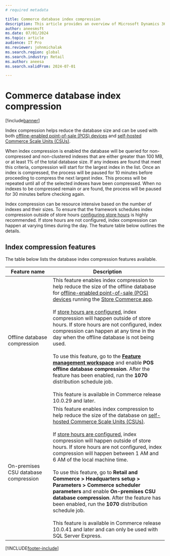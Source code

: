 ```yaml
---
# required metadata

title: Commerce database index compression
description: This article provides an overview of Microsoft Dynamics 365 Commerce database index compression features.
author: aneesmsft
ms.date: 07/01/2024
ms.topic: article
audience: IT Pro
ms.reviewer: johnmichalak
ms.search.region: global
ms.search.industry: Retail
ms.author: aneesa
ms.search.validFrom: 2024-07-01

---
```


# Commerce database index compression

[!include[banner](../includes/banner.md)]

Index compression helps reduce the database size and can be used with both [offline-enabled point-of-sale (POS) devices](pos-offline-functionality.md) and [self-hosted Commerce Scale Units (CSUs)](retail-store-system-begin.md).

When index compression is enabled the database will be queried for non-compressed and non-clustered indexes that are either greater than 100 MB, or at least 1% of the total database size. If any indexes are found that meet this criteria, compression will start for the largest index in the list. Once an index is compressed, the process will be paused for 10 minutes before proceeding to compress the next largest index. This process will be repeated until all of the selected indexes have been compressed. When no indexes to be compressed remain or are found, the process will be paused for 30 minutes before checking again.

Index compression can be resource intensive based on the number of indexes and their sizes. To ensure that the framework schedules index compression outside of store hours [configuring store hours](store-hours.md) is highly recommended. If store hours are not configured, index compression can happen at varying times during the day. The feature table below outlines the details.

## Index compression features
The table below lists the database index compression features available.

| Feature name | Description |
|--------------|-------------|
| Offline database compression | This feature enables index compression to help reduce the size of the offline database for [offline-enabled point-of-sale (POS) devices](pos-offline-functionality.md) running the [Store Commerce app](store-commerce.md).<br/><br/>If [store hours are configured](store-hours.md), index compression will happen outside of store hours. If store hours are not configured, index compression can happen at any time in the day when the offline database is not being used. <br/><br/>To use this feature, go to the [**Feature management workspace**](../../fin-ops-core/fin-ops/get-started/feature-management/feature-management-overview.md) and enable **POS offline database compression**. After the feature has been enabled, run the **1070** distribution schedule job. <br/><br/>This feature is available in Commerce release 10.0.29 and later.|
| On-premises CSU database compression | This feature enables index compression to help reduce the size of the database on [self-hosted Commerce Scale Units (CSUs)](retail-store-system-begin.md). <br/><br/>If [store hours are configured](store-hours.md), index compression will happen outside of store hours. If store hours are not configured, index compression will happen between 1 AM and 6 AM of the local machine time. <br/><br/>To use this feature, go to **Retail and Commerce > Headquarters setup > Parameters > Commerce scheduler parameters** and enable **On-premises CSU database compression**. After the feature has been enabled, run the **1070** distribution schedule job. <br/><br/>This feature is available in Commerce release 10.0.41 and later and can only be used with SQL Server Express. |

[!INCLUDE[footer-include](../../includes/footer-banner.md)]
